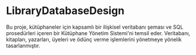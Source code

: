 # LibraryDatabaseDesign
Bu proje, kütüphaneler için kapsamlı bir ilişkisel veritabanı şeması ve SQL prosedürleri içeren bir Kütüphane Yönetim Sistemi'ni temsil eder. Veritabanı, kitapları, yazarları, üyeleri ve ödünç verme işlemlerini yönetmeye yönelik tasarlanmıştır.
